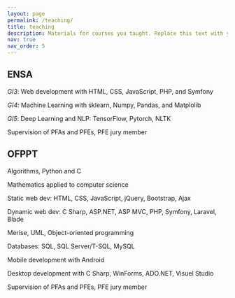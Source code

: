 ```yaml
---
layout: page
permalink: /teaching/
title: teaching
description: Materials for courses you taught. Replace this text with your description.
nav: true
nav_order: 5
---
```


<div class="projects">
    <h2 class="category">ENSA</h2>
    <div class="container">
        <div class="row">
            <p><i>GI3</i>: Web development with HTML, CSS, JavaScript, PHP, and Symfony</p>
            <p><i>GI4</i>: Machine Learning with sklearn, Numpy, Pandas, and Matplolib</p>
            <p><i>GI5</i>: Deep Learning and NLP: TensorFlow, Pytorch, NLTK</p>
            <p>Supervision of PFAs and PFEs, PFE jury member</p>
        </div>
    </div>
    <h2 class="category">OFPPT</h2>
    <div class="container">
        <div class="row">
            <p>Algorithms, Python and C</p>
            <p>Mathematics applied to computer science</p>
            <p>Static web dev: HTML, CSS, JavaScript, jQuery, Bootstrap, Ajax</p>
            <p>Dynamic web dev: C Sharp, ASP.NET, ASP MVC, PHP, Symfony, Laravel, Blade</p>
            <p>Merise, UML, Object-oriented programming</p>
            <p>Databases: SQL, SQL Server/T-SQL, MySQL</p>
            <p>Mobile development with Android</p>
            <p>Desktop development with C Sharp, WinForms, ADO.NET, Visuel Studio</p>
            <p>Supervision of PFAs and PFEs, PFE jury member</p>
        </div>
    </div>
</div>